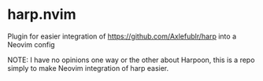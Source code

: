 # harp.nvim
Plugin for easier integration of https://github.com/Axlefublr/harp into a Neovim config

NOTE: I have no opinions one way or the other about Harpoon, this is a repo simply to make Neovim integration of harp easier.
